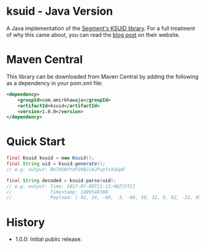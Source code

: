 # ksuid - Java Version

A Java implementation of the [Segment's KSUID library](https://github.com/segmentio/ksuid). For a full treatment of why this came about, you can read the [blog post](https://segment.com/blog/a-brief-history-of-the-uuid/) on their website.

# Maven Central
This library can be downloaded from Maven Central by adding the following as a dependency in your pom.xml file:

``` xml
<dependency>
    <groupId>com.amirkhawaja</groupId>
    <artifactId>ksuid</artifactId>
    <version>1.0.0</version>
</dependency>
```

# Quick Start
``` java
final Ksuid ksuid = new Ksuid();
final String uid = ksuid.generate();
// e.g. output: Be785NYYxP29BJiAJPupfsXuGpR

final String decoded = ksuid.parse(uid);
// e.g. output: Time: 2017-07-08T21:13:08Z[UTC]
//              Timestamp: 1499548388
//              Payload: [-42, 24, -60, -3, -66, 38, 32, 9, 62, -22, 95, -79, 123, -122, -91, 0] 
```

# History
- 1.0.0: Initial public release.
